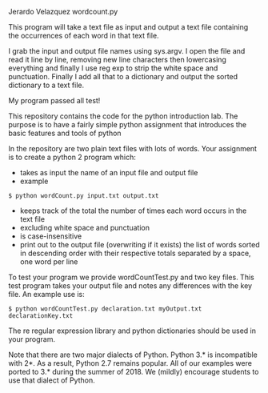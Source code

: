 Jerardo Velazquez
wordcount.py

This program will take a text file as input and output a text file containing the occurrences of each word in that text file.

I grab the input and output file names using sys.argv. I open the file and read it line by line, removing new line characters then lowercasing everything and finally I use reg exp to strip the white space and punctuation. Finally I add all that to a dictionary and output the sorted dictionary to a text file.

My program passed all test!


This repository contains the code for the python introduction lab. The
purpose is to have a fairly simple python assignment that introduces
the basic features and tools of python

In the repository are two plain text files with lots of words. Your
assignment is to create a python 2 program which:
* takes as input the name of an input file and output file
* example

`$ python wordCount.py input.txt output.txt`
* keeps track of the total the number of times each word occurs in the text file
* excluding white space and punctuation
* is case-insensitive
* print out to the output file (overwriting if it exists) the list of
  words sorted in descending order with their respective totals
  separated by a space, one word per line

To test your program we provide wordCountTest.py and two key
files. This test program takes your output file and notes any
differences with the key file. An example use is:

`$ python wordCountTest.py declaration.txt myOutput.txt declarationKey.txt`

The re regular expression library and python dictionaries should be
used in your program.

Note that there are two major dialects of Python.  Python 3.* is
incompatible with 2*.  As a result, Python 2.7 remains popular.  All
of our examples were ported to 3.* during the summer of 2018.  We (mildly)
encourage students to use that dialect of Python.
